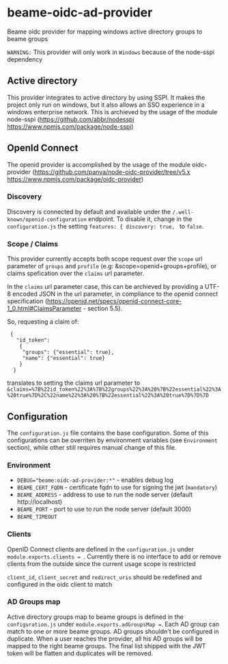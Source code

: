 # beame-oidc-ad-provider
Beame oidc provider for mapping windows active directory groups to beame groups

`WARNING:` This provider will only work in `Windows` because of the node-sspi dependency

## Active directory
This provider integrates to active directory by using SSPI. 
It makes the project only run on windows, but it also allows an SSO experience in a windows enterprise network.
This is archieved by the usage of the module node-sspi (https://github.com/abbr/nodesspi https://www.npmjs.com/package/node-sspi) 

## OpenId Connect
The openid provider is accomplished by the usage of the module oidc-provider (https://github.com/panva/node-oidc-provider/tree/v5.x https://www.npmjs.com/package/oidc-provider)

### Discovery
Discovery is connected by default and available under the `/.well-known/openid-configuration` endpoint.
To disable it, change in the `configuration.js` the setting `features: { discovery: true, ` to `false`.

### Scope / Claims
This provider currently accepts both scope request over the `scope` url parameter of `groups` and `profile` (e.g: &scope=openid+groups+profile), or claims spefication over the `claims` url parameter.

In the `claims` url parameter case, this can be archieved by providing a UTF-8 encoded JSON in the url parameter, in compliance to the openid connect specification (https://openid.net/specs/openid-connect-core-1_0.html#ClaimsParameter - section 5.5).

So, requesting a claim of:
```
 {
   "id_token":
    {
     "groups": {"essential": true},
     "name": {"essential": true}
    }
  }
```
translates to setting the claims url parameter to `&claims=%7B%22id_token%22%3A%7B%22groups%22%3A%20%7B%22essential%22%3A%20true%7D%2C%22name%22%3A%20%7B%22essential%22%3A%20true%7D%7D%7D`

## Configuration
The `configuration.js` file contains the base configuration.
Some of this configurations can be overriten by environment variables (see `Environment` section), while other still  requires manual change of this file.

### Environment
* `DEBUG="beame:oidc-ad-provider:*"` - enables debug log
* `BEAME_CERT_FQDN` - certificate fqdn to use for signing the jwt (`mandatory`)
* `BEAME_ADDRESS` - address to use to run the node server (default http://localhost)
* `BEAME_PORT` - port to use to run the node server (default 3000)
* `BEAME_TIMEOUT` 

### Clients
OpenID Connect clients are defined in the `configuration.js` under `module.exports.clients = `. 
Currently there is no interface to add or remove clients from the outside since the current usage scope is restricted

`client_id`, `client_secret` and `redirect_uris` should be redefined and configured in the oidc client to match

### AD Groups map
Active directory groups map to beame groups is defined in the `configuration.js` under `module.exports.adGroupsMap =`. 
Each AD group can match to one or more beame groups. AD groups shouldn't be configured in duplicate.
When a user reaches the provider, all his AD groups will be mapped to the right beame groups. The final list shipped with the JWT token will be flatten and duplicates will be removed.
